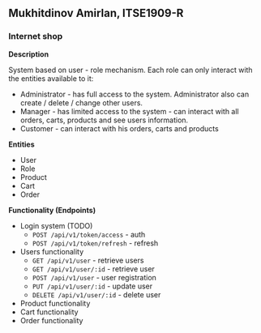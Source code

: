 ## Mukhitdinov Amirlan, ITSE1909-R

### Internet shop

**Description**

System based on user - role mechanism. Each role can only interact with the entities available to it:
* Administrator - has full access to the system. Administrator also can create / delete / change other users.
* Manager - has limited access to the system - can interact with all orders, carts, products and see users information.
* Customer - can interact with his orders, carts and products

**Entities**
* User
* Role
* Product
* Cart
* Order

**Functionality (Endpoints)**
* Login system (TODO)
  * <code>POST /api/v1/token/access</code> - auth
  * <code>POST /api/v1/token/refresh</code> - refresh 
* Users functionality
  * <code>GET /api/v1/user</code> - retrieve users 
  * <code>GET /api/v1/user/:id</code> - retrieve user 
  * <code>POST /api/v1/user</code> - user registration
  * <code>PUT /api/v1/user/:id</code> - update user 
  * <code>DELETE /api/v1/user/:id</code> - delete user
* Product functionality
* Cart functionality
* Order functionality
